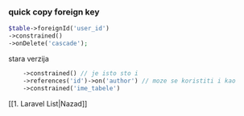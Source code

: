 ### quick copy foreign key
```php
$table->foreignId('user_id')
->constrained()
->onDelete('cascade');
```


stara verzija 
```php
    ->constrained() // je isto sto i 
    ->references('id')->on('author') // moze se koristiti i kao
    ->constrained('ime_tabele')
```


[[1. Laravel List|Nazad]]
